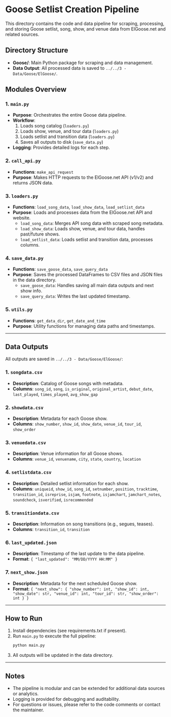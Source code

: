 # Goose Setlist Creation Pipeline

This directory contains the code and data pipeline for scraping, processing, and storing Goose setlist, song, show, and venue data from ElGoose.net and related sources.

## Directory Structure

- **Goose/**: Main Python package for scraping and data management.
- **Data Output**: All processed data is saved to `../../3 - Data/Goose/ElGoose/`.

## Modules Overview

### 1. `main.py`
- **Purpose**: Orchestrates the entire Goose data pipeline.
- **Workflow**:
  1. Loads song catalog (`loaders.py`)
  2. Loads show, venue, and tour data (`loaders.py`)
  3. Loads setlist and transition data (`loaders.py`)
  4. Saves all outputs to disk (`save_data.py`)
- **Logging**: Provides detailed logs for each step.

### 2. `call_api.py`
- **Functions**: `make_api_request`
- **Purpose**: Makes HTTP requests to the ElGoose.net API (v1/v2) and returns JSON data.

### 3. `loaders.py`
- **Functions**: `load_song_data`, `load_show_data`, `load_setlist_data`
- **Purpose**: Loads and processes data from the ElGoose.net API and website.
  - `load_song_data`: Merges API song data with scraped song metadata.
  - `load_show_data`: Loads show, venue, and tour data, handles past/future shows.
  - `load_setlist_data`: Loads setlist and transition data, processes columns.

### 4. `save_data.py`
- **Functions**: `save_goose_data`, `save_query_data`
- **Purpose**: Saves the processed DataFrames to CSV files and JSON files in the data directory.
  - `save_goose_data`: Handles saving all main data outputs and next show info.
  - `save_query_data`: Writes the last updated timestamp.

### 5. `utils.py`
- **Functions**: `get_data_dir`, `get_date_and_time`
- **Purpose**: Utility functions for managing data paths and timestamps.

---

## Data Outputs

All outputs are saved in `../../3 - Data/Goose/ElGoose/`:

### 1. `songdata.csv`
- **Description**: Catalog of Goose songs with metadata.
- **Columns**: `song_id`, `song`, `is_original`, `original_artist`, `debut_date`, `last_played`, `times_played`, `avg_show_gap`

### 2. `showdata.csv`
- **Description**: Metadata for each Goose show.
- **Columns**: `show_number`, `show_id`, `show_date`, `venue_id`, `tour_id`, `show_order`

### 3. `venuedata.csv`
- **Description**: Venue information for all Goose shows.
- **Columns**: `venue_id`, `venuename`, `city`, `state`, `country`, `location`

### 4. `setlistdata.csv`
- **Description**: Detailed setlist information for each show.
- **Columns**: `uniqueid`, `show_id`, `song_id`, `setnumber`, `position`, `tracktime`, `transition_id`, `isreprise`, `isjam`, `footnote`, `isjamchart`, `jamchart_notes`, `soundcheck`, `isverified`, `isrecommended`

### 5. `transitiondata.csv`
- **Description**: Information on song transitions (e.g., segues, teases).
- **Columns**: `transition_id`, `transition`

### 6. `last_updated.json`
- **Description**: Timestamp of the last update to the data pipeline.
- **Format**: `{ "last_updated": "MM/DD/YYYY HH:MM" }`

### 7. `next_show.json`
- **Description**: Metadata for the next scheduled Goose show.
- **Format**: `{ "next_show": { "show_number": int, "show_id": int, "show_date": str, "venue_id": int, "tour_id": str, "show_order": int } }`

---

## How to Run

1. Install dependencies (see requirements.txt if present).
2. Run `main.py` to execute the full pipeline:
   ```bash
   python main.py
   ```
3. All outputs will be updated in the data directory.

---

## Notes
- The pipeline is modular and can be extended for additional data sources or analytics.
- Logging is provided for debugging and auditability.
- For questions or issues, please refer to the code comments or contact the maintainer.
